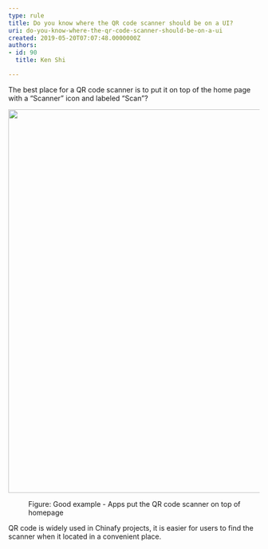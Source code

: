 ```yaml
---
type: rule
title: Do you know where the QR code scanner should be on a UI?
uri: do-you-know-where-the-qr-code-scanner-should-be-on-a-ui
created: 2019-05-20T07:07:48.0000000Z
authors:
- id: 90
  title: Ken Shi

---
```




<span class='intro'> The best place for a QR code scanner is to put it on top of the home page with a “Scanner” icon and labeled “Scan”?<br> </span>

<dl class="ssw15-rteElement-ImageArea"><img src="/PublishingImages/qr%20scanner%20on%20UI.png" alt="" style="width&#58;770px;" /> 
</dl><dd class="ssw15-rteElement-FigureGood">
   Figure&#58; Good example - Apps put the QR code scanner on top of  homepage<br></dd><p>QR  code is widely used in Chinafy projects, it is easier for users to find the scanner when it located in a convenient place.​​<br></p>


